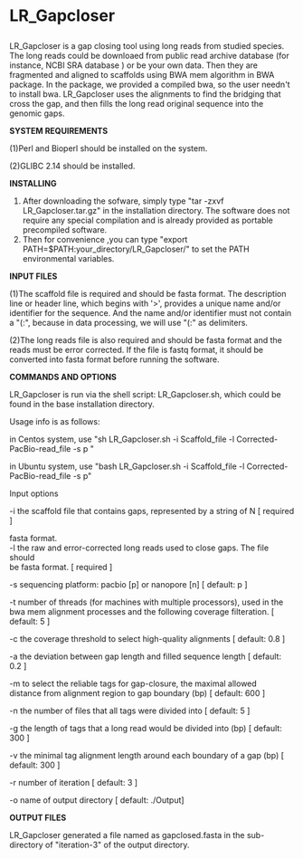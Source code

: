 # LR_Gapcloser <p>
  LR_Gapcloser is a gap closing tool using long reads from studied species. The long reads could be downloaed from public read archive database (for instance, NCBI SRA database ) or be your own data. Then they are fragmented and aligned to scaffolds using BWA mem algorithm in BWA package. In the package, we provided a compiled bwa, so the user needn't to install bwa. LR_Gapcloser uses the alignments to find the bridging that cross the gap, and then fills the long read original sequence into the genomic gaps. 

<b>SYSTEM REQUIREMENTS</b> <p>
   (1)Perl and Bioperl should be installed on the system. <p>
   (2)GLIBC 2.14 should be installed.<p>

<b>INSTALLING </b> <p>
   1) After downloading the sofware, simply type "tar -zxvf LR_Gapcloser.tar.gz" in the installation directory. The software does not require any special compilation and is already provided as portable precompiled software. 
   2) Then for convenience ,you can type "export PATH=$PATH:your_directory/LR_Gapcloser/" to set the PATH environmental variables.

<b>INPUT FILES</b> <p>
   (1)The scaffold file is required and should be fasta format. The description line or header line, which begins with '>', provides a unique name and/or identifier for the sequence. And the name and/or identifier must not contain a "(:", because in data processing, we will use "(:" as delimiters. <p>
   (2)The long reads file is also required and should be fasta format and the reads must be error corrected. If the file is fastq format, it should be converted into fasta format before running the software. <p>

<b>COMMANDS AND OPTIONS</b> <p>
LR_Gapcloser is run via the shell script: LR_Gapcloser.sh, which could be found in the base installation directory.<p>

Usage info is as follows: <p>

in Centos system, use "sh LR_Gapcloser.sh -i Scaffold_file -l Corrected-PacBio-read_file -s p " <p>

in Ubuntu system, use "bash LR_Gapcloser.sh -i Scaffold_file -l Corrected-PacBio-read_file -s p" <p>

Input options <p> 
-i  the scaffold file that contains gaps, represented by a string of N        [         required ] <p>
      fasta format.                                                           
  -l  the raw and error-corrected long reads used to close gaps. The file should                      
      be fasta format.                                                        [         required ] <p>
  -s  sequencing platform: pacbio [p] or nanopore [n]                         [ default:       p ] <p>

  -t  number of threads (for machines with multiple processors), used in the 
      bwa mem alignment processes and the following coverage filteration.     [ default:       5 ] <p>
  -c  the coverage threshold to select high-quality alignments                [ default:     0.8 ] <p>
  -a  the deviation between gap length and filled sequence length             [ default:     0.2 ] <p>
  -m  to select the reliable tags for gap-closure, the maximal allowed                                
      distance from alignment region to gap boundary (bp)                     [ default:     600 ] <p>
  -n  the number of files that all tags were divided into                     [ default:       5 ] <p>
  -g  the length of tags that a long read would be divided into (bp)          [ default:     300 ] <p>
  -v  the minimal tag alignment length around each boundary of a gap (bp)     [ default:     300 ] <p>
  -r  number of iteration                                                     [ default:       3 ] <p>
  -o  name of output directory                                                [ default: ./Output] <p>

<b>OUTPUT FILES</b><p>
   LR_Gapcloser generated a file named as gapclosed.fasta in the sub-directory of "iteration-3" of the output directory. <p>
